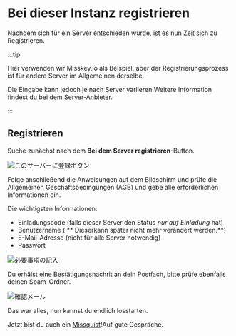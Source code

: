 # Bei dieser Instanz registrieren

Nachdem sich für ein Server entschieden wurde, ist es nun Zeit sich zu Registrieren.

:::tip

Hier verwenden wir Misskey.io als Beispiel, aber der Registrierungsprozess ist für andere Server im Allgemeinen derselbe.

Die Eingabe kann jedoch je nach Server variieren.Weitere Information findest du bei dem Server-Anbieter.

:::

## Registrieren

Suche zunächst nach dem **Bei dem Server registrieren**-Button.

![このサーバーに登録ボタン](/img/docs/for-users/onboarding/join-server/1.ja.png)

Folge anschließend die Anweisungen auf dem Bildschirm und prüfe die Allgemeinen Geschäftsbedingungen (AGB) und gebe alle erforderlichen Informationen ein.

Die wichtigsten Informationen:

- Einladungscode (falls dieser Server den Status _nur auf Einladung_ hat)
- Benutzername ( \*\* Dieserkann später nicht mehr verändert werden.\*\*)
- E-Mail-Adresse (nicht für alle Server notwendig)
- Passwort

![必要事項の記入](/img/docs/for-users/onboarding/join-server/2.ja.png)

Du erhälst eine Bestätigungsnachrit an dein Postfach, bitte prüfe ebenfalls deinen Spam-Ordner.

![確認メール](/img/docs/for-users/onboarding/join-server/3.ja.png)

Das war alles, nun kannst du endlich losstarten.

Jetzt bist du auch ein [Missquist](../resources/glossary/#misskist)!Auf gute Gespräche.